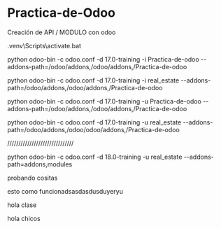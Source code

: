 # Practica-de-Odoo
Creación de API / MODULO con odoo

.venv\Scripts\activate.bat

python odoo-bin -c odoo.conf -d 17.0-training -i Practica-de-odoo --addons-path=/odoo/addons,/odoo/addons,/Practica-de-odoo

python odoo-bin -c odoo.conf -d 17.0-training -i real_estate --addons-path=/odoo/addons,/odoo/addons,/Practica-de-odoo

python odoo-bin -c odoo.conf -d 17.0-training -u Practica-de-odoo --addons-path=/odoo/addons,/odoo/addons,/Practica-de-odoo

python odoo-bin -c odoo.conf -d 17.0-training -u real_estate --addons-path=/odoo/addons,/odoo/odoo/addons,/Practica-de-odoo

//////////////////////////////

python odoo-bin -c odoo.conf -d 18.0-training -u real_estate --addons-path=addons,modules

probando cositas

esto como funcionadsasdasdusduyeryu

hola clase

hola chicos